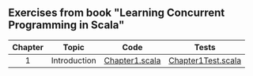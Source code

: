 ## Exercises from book "Learning Concurrent Programming in Scala"

| Chapter | Topic      | Code                                                                                                        | Tests                                                                                                               |
| :------:|:----------:|:-----------------------------------------------------------------------------------------------------------:|:-------------------------------------------------------------------------------------------------------------------:|
|     1   |Introduction|[Chapter1.scala](../master/src/main/scala/com/github/ivankliuk/concurrentprogramming/chapter1/Chapter1.scala)|[Chapter1Test.scala](../master/src/test/scala/com/github/ivankliuk/concurrentprogramming/chapter1/Chapter1Test.scala)|
